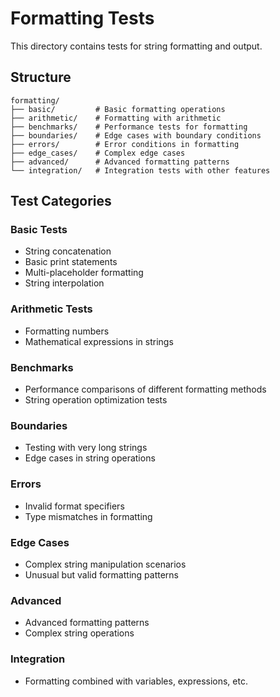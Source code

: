 # Formatting Tests

This directory contains tests for string formatting and output.

## Structure

```
formatting/
├── basic/         # Basic formatting operations
├── arithmetic/    # Formatting with arithmetic
├── benchmarks/    # Performance tests for formatting
├── boundaries/    # Edge cases with boundary conditions
├── errors/        # Error conditions in formatting
├── edge_cases/    # Complex edge cases
├── advanced/      # Advanced formatting patterns
└── integration/   # Integration tests with other features
```

## Test Categories

### Basic Tests
- String concatenation
- Basic print statements
- Multi-placeholder formatting
- String interpolation

### Arithmetic Tests
- Formatting numbers
- Mathematical expressions in strings

### Benchmarks
- Performance comparisons of different formatting methods
- String operation optimization tests

### Boundaries
- Testing with very long strings
- Edge cases in string operations

### Errors
- Invalid format specifiers
- Type mismatches in formatting

### Edge Cases
- Complex string manipulation scenarios
- Unusual but valid formatting patterns

### Advanced
- Advanced formatting patterns
- Complex string operations

### Integration
- Formatting combined with variables, expressions, etc.

